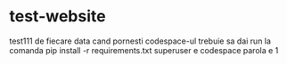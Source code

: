 # test-website
test111
de fiecare data cand pornesti codespace-ul trebuie sa dai run la comanda pip install -r requirements.txt
superuser e codespace parola e 1
